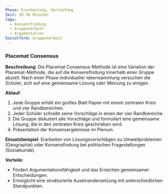 ```yaml
---
Phase: Erarbeitung, Vertiefung
Zeit: 20-30 Minuten
tags:
  - Konsensfindung
  - Gruppenarbeit
  - Argumentation
Sozialform: Gruppenarbeit
---
```


### Placemat Consensus

**Beschreibung**: Die Placemat Consensus-Methode ist eine Variation der Placemat-Methode, die auf die Konsensfindung innerhalb einer Gruppe abzielt. Nach einer Phase individueller Ideensammlung versuchen die Schüler, sich auf eine gemeinsame Lösung oder Meinung zu einigen.

**Ablauf**:
1. Jede Gruppe erhält ein großes Blatt Papier mit einem zentralen Kreis und vier Randbereichen.
2. Jeder Schüler schreibt seine Vorschläge in einen der vier Randbereiche.
3. Die Gruppe diskutiert alle Vorschläge und formuliert eine gemeinsame Lösung, die in den zentralen Kreis geschrieben wird.
4. Präsentation der Konsensergebnisse im Plenum.

**Einsatzbeispiel**: Erarbeiten von Lösungsvorschlägen zu Umweltproblemen (Geographie) oder Konsensfindung bei politischen Fragestellungen (Sozialkunde).

**Vorteile**:
- Fördert Argumentationsfähigkeit und das Erreichen gemeinsamer Entscheidungen.
- Ermöglicht eine strukturierte Auseinandersetzung mit unterschiedlichen Standpunkten.
